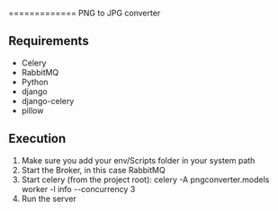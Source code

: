 =============
PNG to JPG converter

## Requirements
* Celery
* RabbitMQ
* Python
 * django
 * django-celery
 * pillow

## Execution
1) Make sure you add your env/Scripts folder in your system path
2) Start the Broker, in this case RabbitMQ
3) Start celery (from the project root): 
	celery -A pngconverter.models worker -l info --concurrency 3
4) Run the server

